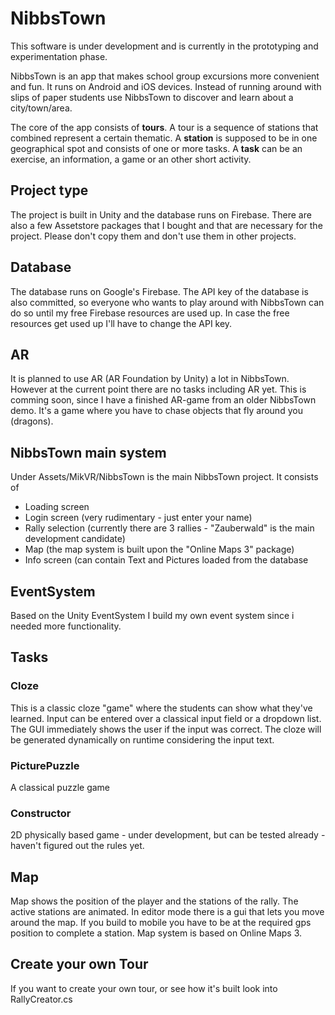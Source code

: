 # NibbsTown

This software is under development and is currently in the prototyping and experimentation phase.

NibbsTown is an app that makes school group excursions more convenient and fun. It runs on Android and iOS devices. Instead of running around with slips of paper students use NibbsTown to discover and learn about a city/town/area. 

The core of the app consists of **tours**. A tour is a sequence of stations that combined represent a certain thematic. A **station** is supposed to be in one geographical spot and consists of one or more tasks. A **task** can be an exercise, an information, a game or an other short activity.

## Project type
The project is built in Unity and the database runs on Firebase. There are also a few Assetstore packages that I bought and that are necessary for the project. Please don't copy them and don't use them in other projects.

## Database
The database runs on Google's Firebase. The API key of the database is also committed, so everyone who wants to play around with NibbsTown can do so until my free Firebase resources are used up. In case the free resources get used up I'll have to change the API key.

## AR
It is planned to use AR (AR Foundation by Unity) a lot in NibbsTown. However at the current point there are no tasks including AR yet. This is comming soon, since I have a finished AR-game from an older NibbsTown demo. It's a game where you have to chase objects that fly around you (dragons).

## NibbsTown main system

Under Assets/MikVR/NibbsTown is the main NibbsTown project. It consists of
- Loading screen
- Login screen (very rudimentary - just enter your name)
- Rally selection (currently there are 3 rallies - "Zauberwald" is the main development candidate)
- Map (the map system is built upon the "Online Maps 3" package)
- Info screen (can contain Text and Pictures loaded from the database

## EventSystem
Based on the Unity EventSystem I build my own event system since i needed more functionality.

## Tasks

### Cloze
This is a classic cloze "game" where the students can show what they've learned. Input can be entered over a classical input field or a dropdown list. The GUI immediately shows the user if the input was correct. The cloze will be generated dynamically on runtime considering the input text.

### PicturePuzzle
A classical puzzle game

### Constructor
2D physically based game - under development, but can be tested already - haven't figured out the rules yet.

## Map
Map shows the position of the player and the stations of the rally. The active stations are animated. In editor mode there is a gui that lets you move around the map. If you build to mobile you have to be at the required gps position to complete a station. Map system is based on Online Maps 3.

## Create your own Tour
If you want to create your own tour, or see how it's built look into RallyCreator.cs
